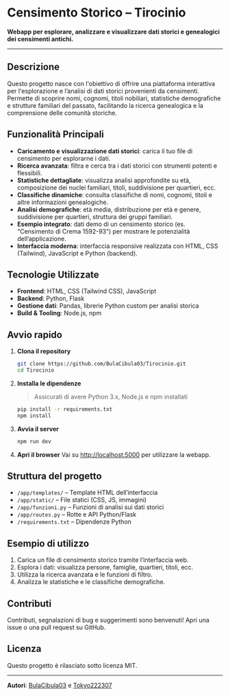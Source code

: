 # Censimento Storico – Tirocinio

**Webapp per esplorare, analizzare e visualizzare dati storici e genealogici dei censimenti antichi.**

---

## Descrizione

Questo progetto nasce con l'obiettivo di offrire una piattaforma interattiva per l'esplorazione e l’analisi di dati storici provenienti da censimenti. Permette di scoprire nomi, cognomi, titoli nobiliari, statistiche demografiche e strutture familiari del passato, facilitando la ricerca genealogica e la comprensione delle comunità storiche.

## Funzionalità Principali

- **Caricamento e visualizzazione dati storici**: carica il tuo file di censimento per esplorarne i dati.
- **Ricerca avanzata**: filtra e cerca tra i dati storici con strumenti potenti e flessibili.
- **Statistiche dettagliate**: visualizza analisi approfondite su età, composizione dei nuclei familiari, titoli, suddivisione per quartieri, ecc.
- **Classifiche dinamiche**: consulta classifiche di nomi, cognomi, titoli e altre informazioni genealogiche.
- **Analisi demografiche**: età media, distribuzione per età e genere, suddivisione per quartieri, struttura dei gruppi familiari.
- **Esempio integrato**: dati demo di un censimento storico (es. “Censimento di Crema 1592-93”) per mostrare le potenzialità dell’applicazione.
- **Interfaccia moderna**: interfaccia responsive realizzata con HTML, CSS (Tailwind), JavaScript e Python (backend).

## Tecnologie Utilizzate

- **Frontend**: HTML, CSS (Tailwind CSS), JavaScript
- **Backend**: Python, Flask
- **Gestione dati**: Pandas, librerie Python custom per analisi storica
- **Build & Tooling**: Node.js, npm

## Avvio rapido

1. **Clona il repository**
   ```bash
   git clone https://github.com/BulaCibula03/Tirocinio.git
   cd Tirocinio
   ```

2. **Installa le dipendenze**
   > Assicurati di avere Python 3.x, Node.js e npm installati

   ```bash
   pip install -r requirements.txt
   npm install
   ```

3. **Avvia il server**
   ```bash
   npm run dev
   ```

4. **Apri il browser**
   Vai su [http://localhost:5000](http://localhost:5000) per utilizzare la webapp.

## Struttura del progetto

- `/app/templates/` – Template HTML dell’interfaccia
- `/app/static/` – File statici (CSS, JS, immagini)
- `/app/funzioni.py` – Funzioni di analisi sui dati storici
- `/app/routes.py` – Rotte e API Python/Flask
- `/requirements.txt` – Dipendenze Python

## Esempio di utilizzo

1. Carica un file di censimento storico tramite l’interfaccia web.
2. Esplora i dati: visualizza persone, famiglie, quartieri, titoli, ecc.
3. Utilizza la ricerca avanzata e le funzioni di filtro.
4. Analizza le statistiche e le classifiche demografiche.

## Contributi

Contributi, segnalazioni di bug e suggerimenti sono benvenuti! Apri una issue o una pull request su GitHub.

## Licenza

Questo progetto è rilasciato sotto licenza MIT.

---

**Autori**: [BulaCibula03](https://github.com/BulaCibula03) e [Tokyo222307](https://github.com/Tokyo222307)
